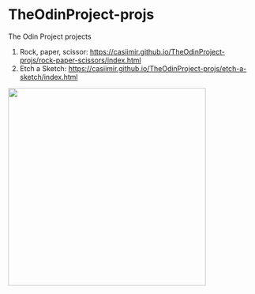 # TheOdinProject-projs
The Odin Project projects

1. Rock, paper, scissor: https://casiimir.github.io/TheOdinProject-projs/rock-paper-scissors/index.html
2. Etch a Sketch: https://casiimir.github.io/TheOdinProject-projs/etch-a-sketch/index.html
<img width="400" src="https://media-exp1.licdn.com/dms/image/C5622AQFmPg1X-ordjA/feedshare-shrink_1280-alternative/0/1608035825208?e=1611187200&v=beta&t=ObPnnK-sr1CfLnGy3UzvfVgEA12ru5EDIkDV2Ckkbo0">
